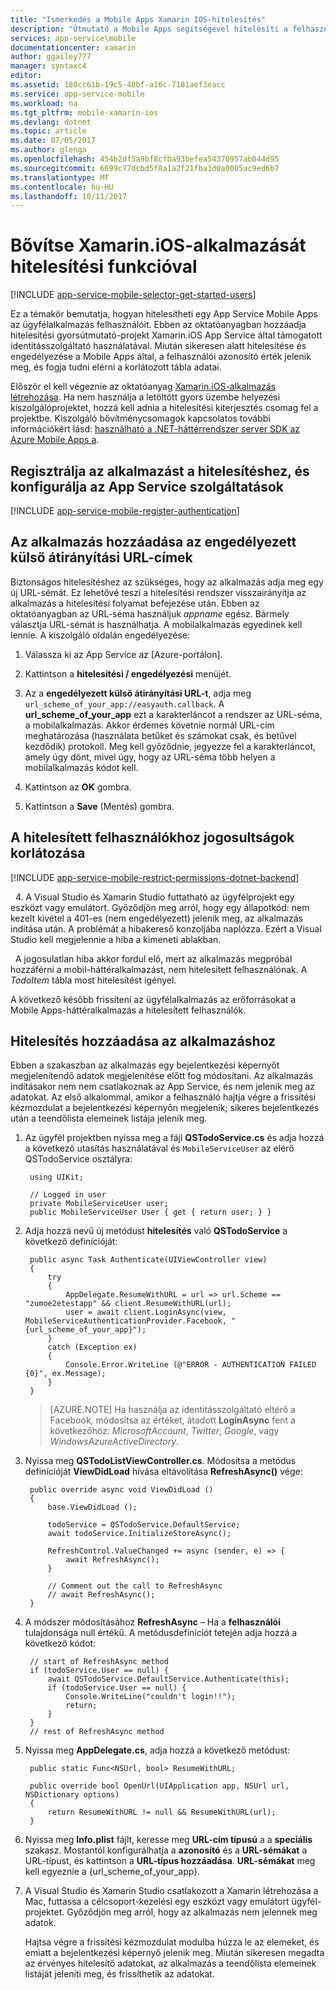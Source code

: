 ```yaml
---
title: "Ismerkedés a Mobile Apps Xamarin IOS-hitelesítés"
description: "Útmutató a Mobile Apps segítségével hitelesíti a felhasználókat identitás-szolgáltatóktól, beleértve az aad-ben, a Google, a Facebook, a Twitter és a Microsoft számos a Xamarin IOS-es alkalmazás."
services: app-service\mobile
documentationcenter: xamarin
author: ggailey777
manager: syntaxc4
editor: 
ms.assetid: 180cc61b-19c5-48bf-a16c-7181aef3eacc
ms.service: app-service-mobile
ms.workload: na
ms.tgt_pltfrm: mobile-xamarin-ios
ms.devlang: dotnet
ms.topic: article
ms.date: 07/05/2017
ms.author: glenga
ms.openlocfilehash: 454b2df5a9bf8cfba93befea54370957ab044d95
ms.sourcegitcommit: 6699c77dcbd5f8a1a2f21fba3d0a0005ac9ed6b7
ms.translationtype: MT
ms.contentlocale: hu-HU
ms.lasthandoff: 10/11/2017
---
```

# <a name="add-authentication-to-your-xamarinios-app"></a>Bővítse Xamarin.iOS-alkalmazását hitelesítési funkcióval
[!INCLUDE [app-service-mobile-selector-get-started-users](../../includes/app-service-mobile-selector-get-started-users.md)]

Ez a témakör bemutatja, hogyan hitelesítheti egy App Service Mobile Apps az ügyfélalkalmazás felhasználóit. Ebben az oktatóanyagban hozzáadja hitelesítési gyorsútmutató-projekt Xamarin.iOS App Service által támogatott identitásszolgáltató használatával. Miután sikeresen alatt hitelesítése és engedélyezése a Mobile Apps által, a felhasználói azonosító érték jelenik meg, és fogja tudni elérni a korlátozott tábla adatai.

Először el kell végeznie az oktatóanyag [Xamarin.iOS-alkalmazás létrehozása]. Ha nem használja a letöltött gyors üzembe helyezési kiszolgálóprojektet, hozzá kell adnia a hitelesítési kiterjesztés csomag fel a projektbe. Kiszolgáló bővítménycsomagok kapcsolatos további információkért lásd: [használható a .NET-háttérrendszer server SDK az Azure Mobile Apps a](app-service-mobile-dotnet-backend-how-to-use-server-sdk.md).

## <a name="register-your-app-for-authentication-and-configure-app-services"></a>Regisztrálja az alkalmazást a hitelesítéshez, és konfigurálja az App Service szolgáltatások
[!INCLUDE [app-service-mobile-register-authentication](../../includes/app-service-mobile-register-authentication.md)]

## <a name="add-your-app-to-the-allowed-external-redirect-urls"></a>Az alkalmazás hozzáadása az engedélyezett külső átirányítási URL-címek

Biztonságos hitelesítéshez az szükséges, hogy az alkalmazás adja meg egy új URL-sémát. Ez lehetővé teszi a hitelesítési rendszer visszairányítja az alkalmazás a hitelesítési folyamat befejezése után. Ebben az oktatóanyagban az URL-séma használjuk _appname_ egész. Bármely választja URL-sémát is használhatja. A mobilalkalmazás egyedinek kell lennie. A kiszolgáló oldalán engedélyezése:

1. Válassza ki az App Service az [Azure-portálon].

2. Kattintson a **hitelesítési / engedélyezési** menüjét.

3. Az a **engedélyezett külső átirányítási URL-t**, adja meg `url_scheme_of_your_app://easyauth.callback`.  A **url_scheme_of_your_app** ezt a karakterláncot a rendszer az URL-séma, a mobilalkalmazás.  Akkor érdemes követnie normál URL-cím meghatározása (használata betűket és számokat csak, és betűvel kezdődik) protokoll.  Meg kell győződnie, jegyezze fel a karakterláncot, amely úgy dönt, mivel úgy, hogy az URL-séma több helyen a mobilalkalmazás kódot kell.

4. Kattintson az **OK** gombra.

5. Kattintson a **Save** (Mentés) gombra.

## <a name="restrict-permissions-to-authenticated-users"></a>A hitelesített felhasználókhoz jogosultságok korlátozása
[!INCLUDE [app-service-mobile-restrict-permissions-dotnet-backend](../../includes/app-service-mobile-restrict-permissions-dotnet-backend.md)]

&nbsp;&nbsp;4. A Visual Studio és Xamarin Studio futtatható az ügyfélprojekt egy eszközt vagy emulátort. Győződjön meg arról, hogy egy állapotkód: nem kezelt kivétel a 401-es (nem engedélyezett) jelenik meg, az alkalmazás indítása után. A problémát a hibakereső konzoljába naplózza. Ezért a Visual Studio kell megjelennie a hiba a kimeneti ablakban.

&nbsp;&nbsp;A jogosulatlan hiba akkor fordul elő, mert az alkalmazás megpróbál hozzáférni a mobil-háttéralkalmazást, nem hitelesített felhasználónak. A *TodoItem* tábla most hitelesítést igényel.

A következő később frissíteni az ügyfélalkalmazás az erőforrásokat a Mobile Apps-háttéralkalmazás a hitelesített felhasználók.

## <a name="add-authentication-to-the-app"></a>Hitelesítés hozzáadása az alkalmazáshoz
Ebben a szakaszban az alkalmazás egy bejelentkezési képernyőt megjelenítendő adatok megjelenítése előtt fog módosítani. Az alkalmazás indításakor nem nem csatlakoznak az App Service, és nem jelenik meg az adatokat. Az első alkalommal, amikor a felhasználó hajtja végre a frissítési kézmozdulat a bejelentkezési képernyőn megjelenik; sikeres bejelentkezés után a teendőlista elemeinek listája jelenik meg.

1. Az ügyfél projektben nyissa meg a fájl **QSTodoService.cs** és adja hozzá a következő utasítás használatával és `MobileServiceUser` az elérő QSTodoService osztályra:
 
        using UIKit;
       
        // Logged in user
        private MobileServiceUser user;
        public MobileServiceUser User { get { return user; } }
2. Adja hozzá nevű új metódust **hitelesítés** való **QSTodoService** a következő definícióját:

        public async Task Authenticate(UIViewController view)
        {
            try
            {
                AppDelegate.ResumeWithURL = url => url.Scheme == "zumoe2etestapp" && client.ResumeWithURL(url);
                user = await client.LoginAsync(view, MobileServiceAuthenticationProvider.Facebook, "{url_scheme_of_your_app}");
            }
            catch (Exception ex)
            {
                Console.Error.WriteLine (@"ERROR - AUTHENTICATION FAILED {0}", ex.Message);
            }
        }

    >[AZURE.NOTE] Ha használja az identitásszolgáltató eltérő a Facebook, módosítsa az értéket, átadott **LoginAsync** fent a következőhöz: _MicrosoftAccount_, _Twitter_,  _Google_, vagy _WindowsAzureActiveDirectory_.

3. Nyissa meg **QSTodoListViewController.cs**. Módosítsa a metódus definícióját **ViewDidLoad** hívása eltávolítása **RefreshAsync()** vége:
   
        public override async void ViewDidLoad ()
        {
            base.ViewDidLoad ();
   
            todoService = QSTodoService.DefaultService;
            await todoService.InitializeStoreAsync();
   
            RefreshControl.ValueChanged += async (sender, e) => {
                await RefreshAsync();
            }
   
            // Comment out the call to RefreshAsync
            // await RefreshAsync();
        }
4. A módszer módosításához **RefreshAsync** – Ha a **felhasználói** tulajdonsága null értékű. A metódusdefiníciót tetején adja hozzá a következő kódot:
   
        // start of RefreshAsync method
        if (todoService.User == null) {
            await QSTodoService.DefaultService.Authenticate(this);
            if (todoService.User == null) {
                Console.WriteLine("couldn't login!!");
                return;
            }
        }
        // rest of RefreshAsync method
5. Nyissa meg **AppDelegate.cs**, adja hozzá a következő metódust:

        public static Func<NSUrl, bool> ResumeWithURL;

        public override bool OpenUrl(UIApplication app, NSUrl url, NSDictionary options)
        {
            return ResumeWithURL != null && ResumeWithURL(url);
        }
6. Nyissa meg **Info.plist** fájlt, keresse meg **URL-cím típusú** a a **speciális** szakasz. Mostantól konfigurálhatja a **azonosító** és a **URL-sémákat** a URL-típust, és kattintson a **URL-típus hozzáadása**. **URL-sémákat** meg kell egyeznie a {url_scheme_of_your_app}.
7. A Visual Studio és Xamarin Studio csatlakozott a Xamarin létrehozása a Mac, futtassa a célcsoport-kezelési egy eszközt vagy emulátort ügyfél-projektet. Győződjön meg arról, hogy az alkalmazás nem jelennek meg adatok.
   
    Hajtsa végre a frissítési kézmozdulat modulba húzza le az elemeket, és emiatt a bejelentkezési képernyő jelenik meg. Miután sikeresen megadta az érvényes hitelesítő adatokat, az alkalmazás a teendőlista elemeinek listáját jeleníti meg, és frissíthetik az adatokat.

<!-- URLs. -->
[Submit an app page]: http://go.microsoft.com/fwlink/p/?LinkID=266582
[My Applications]: http://go.microsoft.com/fwlink/p/?LinkId=262039
[Xamarin.iOS-alkalmazás létrehozása]: app-service-mobile-xamarin-ios-get-started.md
